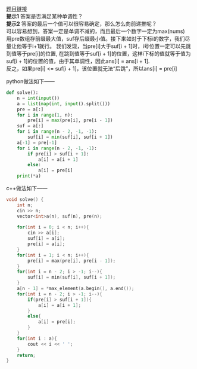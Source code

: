 [题目链接](https://codeforces.com/contest/2031/problem/D)
<br>**提示1** 答案是否满足某种单调性？
<br>**提示2** 答案的最后一个值可以很容易确定，那么怎么向前递推呢？
<br>可以容易想到，答案一定是单调不减的，而且最后一个数字一定为max(nums)
<br>用pre数组存前缀最大值，suf存后缀最小值。接下来如对于下标i的数字，我们尽量让他等于i+1就行。
我们发现，当pre[i]大于suf[i + 1]时，i号位置一定可以先跳到值等于pre[i]的位置, 在跳到值等于suf[i + 1]的位置，这样i下标的值就等于值为suf[i + 1]的位置的值，由于其单调性，因此ans[i] = ans[i + 1].
<br>反之，如果pre[i] <= suf[i + 1]，该位置就无法“后跳”，所以ans[i] = pre[i]


python做法如下——
```python 
def solve():
    n = int(input())
    a = list(map(int, input().split()))
    pre = a[:]
    for i in range(1, n):
        pre[i] = max(pre[i], pre[i - 1])
    suf = a[:]
    for i in range(n - 2, -1, -1):
        suf[i] = min(suf[i], suf[i + 1])
    a[-1] = pre[-1]
    for i in range(n - 2, -1, -1):
        if pre[i] > suf[i + 1]:
            a[i] = a[i + 1]
        else:
            a[i] = pre[i]
    print(*a)
```
c++做法如下——
```c++
void solve() {
    int n;
    cin >> n;
    vector<int>a(n), suf(n), pre(n);
    
    for(int i = 0; i < n; i++){
        cin >> a[i];
        suf[i] = a[i];
        pre[i] = a[i];
    }
    for(int i = 1; i < n; i++){
        pre[i] = max(pre[i], pre[i - 1]);
    }
    for(int i = n - 2; i > -1; i--){
        suf[i] = min(suf[i], suf[i + 1]);
    }
    a[n - 1] = *max_element(a.begin(), a.end());
    for(int i = n - 2; i > -1; i--){
        if(pre[i] > suf[i + 1]){
            a[i] = a[i + 1];
        }
        else{
            a[i] = pre[i];
        }
    }
    for(int i : a){
        cout << i << ' ';
    }
    return;
}
```
